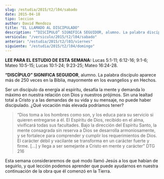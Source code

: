 ```yaml
---
slug: /estudia/2015/t2/l04/sabado
date: 2015-04-18
tipo: leccion
author: David Mendoza
title: "EL LLAMADO AL DISCIPULADO"
description: "“DISCÍPULO” SIGNIFICA SEGUIDOR, alumno. La palabra discípulo aparece más de 250 veces en la Biblia, mayormente en los evangelios y en Hechos."
versiculo: "/versiculo/2015/t2/l04/sabado"
anterior: "/estudia/2015/t2/l03/viernes"
siguiente: "/estudia/2015/t2/l04/domingo"
---
```


**LEE PARA EL ESTUDIO DE ESTA SEMANA:** Lucas 5:1-11; 6:12-16; 9:1-6; Mateo 10:5-15; Lucas 10:1-24; 9:23-25; Mateo 16:24-28.

**“DISCÍPULO” SIGNIFICA SEGUIDOR**, alumno. La palabra discípulo aparece más de 250 veces en la Biblia, mayormente en los evangelios y en Hechos.

Ser un discípulo da energía al espíritu, desafía la mente y demanda lo máximo en nuestra relación con Dios y nuestros prójimos. Sin una lealtad total a Cristo y a las demandas de su vida y su mensaje, no puede haber discipulado. ¿Qué vocación más elevada podríamos tener?

> “Dios toma a los hombres como son, y los educa para su servicio si quieren entregarse a él. El Espíritu de Dios, recibido en el alma, vivificará todas sus facultades. Bajo la dirección del Espíritu Santo, la mente consagrada sin reserva a Dios se desarrolla armoniosamente, y se fortalece para comprender y cumplir los requerimientos de Dios. El carácter débil y vacilante se transforma en un carácter fuerte y firme. [...] y llega a ser semejante a Cristo en mente y carácter” DTG 216

Esta semana consideraremos de qué modo llamó Jesús a los que habían de seguirlo, y qué lección podemos aprender que puede ayudarnos en nuestra continuación de la obra que él comenzó en la Tierra.
